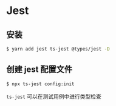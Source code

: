 # Jest

## 安装

```bash
$ yarn add jest ts-jest @types/jest -D
```

## 创建 jest 配置文件

```bash
$ npx ts-jest config:init
```

`ts-jest` 可以在测试用例中进行类型检查
